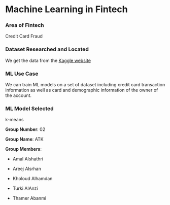 # Machine Learning in Fintech


### Area of Fintech

Credit Card Fraud


### Dataset Researched and Located

 We get the data from the [Kaggle website](https://https://www.kaggle.com/subhajournal/credit-card-fraud-dataset)


### ML Use Case

We can train ML models on a set of dataset including credit card transaction information as well as card and demographic information of the owner of the account.

### ML Model Selected

k-means

**Group Number**: 02

**Group Name**: ATK

**Group Members**:

- Amal Alshathri

- Areej Alsrhan

- Kholoud Alhamdan

- Turki AlAnzi

- Thamer Abanmi
